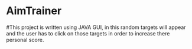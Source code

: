 # AimTrainer
#This project is written using JAVA GUI, in this random targets will appear and the user has to click on those targets in order to increase there personal score. 
